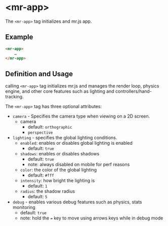 # &lt;mr-app&gt;

The `<mr-app>` tag initializes and mr.js app.

## Example

```html
<mr-app>
    …
</mr-app>
```

## Definition and Usage

calling `<mr-app>` tag initializes mr.js and manages the render loop, physics engine, and other core features such as lighting and controllers/hand-tracking.

The `<mr-app>` tag has three optional attributes:

* `camera` - Specifies the camera type when viewing on a 2D screen.
  * camera
    * default: `orthographic`
    * `perspective`
* `lighting` - specifies the global lighting conditions.
  * `enabled`: enables or disables global lighting is enabled
    * default: `true`
  * `shadows`: enables or disables shadows
    * default: `true`
    * note: always disabled on mobile for perf reasons
  * `color`: the color of the global lighting
    * default: `#fff`
  * `intensity`: how bright the lighting is
    * default: `1`
  * `radius`: the shadow radius
    * default: `5`
* `debug` - enables various debug features such as physics, stats monitoring
  * default: `true`
  * note: hold the `=` key to move using arrows keys while in debug mode
